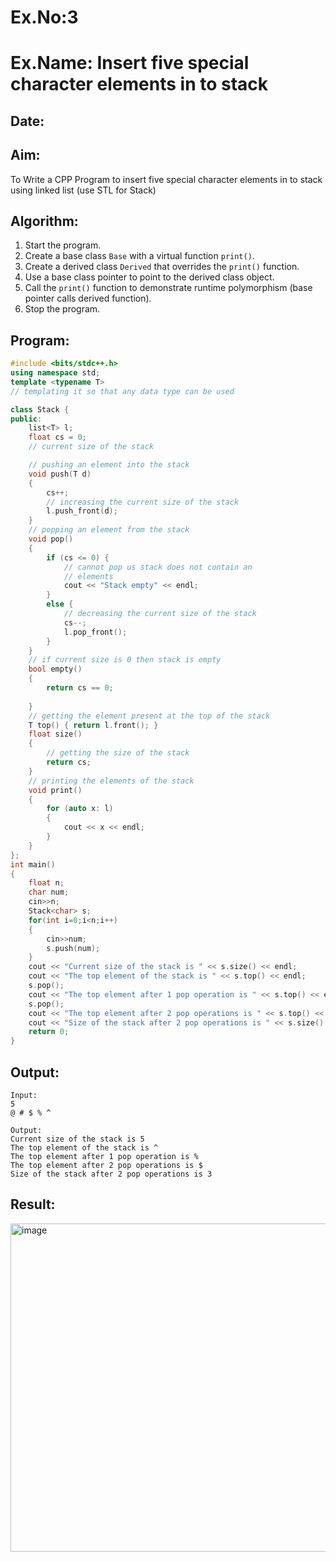 # Ex.No:3  
# Ex.Name: Insert five special character elements in to stack 

## Date:  

## Aim:  
To Write a CPP Program to insert five special character elements in to stack using linked list (use STL for Stack)

## Algorithm:  
1. Start the program.  
2. Create a base class `Base` with a virtual function `print()`.  
3. Create a derived class `Derived` that overrides the `print()` function.  
4. Use a base class pointer to point to the derived class object.  
5. Call the `print()` function to demonstrate runtime polymorphism (base pointer calls derived function).  
6. Stop the program.  

## Program:
```cpp
#include <bits/stdc++.h>
using namespace std;
template <typename T>
// templating it so that any data type can be used

class Stack {
public:
	list<T> l;
	float cs = 0;
	// current size of the stack

	// pushing an element into the stack
	void push(T d)
	{
		cs++;
		// increasing the current size of the stack
		l.push_front(d);
	}
	// popping an element from the stack
	void pop()
	{
		if (cs <= 0) {
			// cannot pop us stack does not contain an
			// elements
			cout << "Stack empty" << endl;
		}
		else {
			// decreasing the current size of the stack
			cs--;
			l.pop_front();
		}
	}
	// if current size is 0 then stack is empty
	bool empty() 
	{ 
	    return cs == 0; 
	    
	}
	// getting the element present at the top of the stack
	T top() { return l.front(); }
	float size()
	{
		// getting the size of the stack
		return cs;
	}
	// printing the elements of the stack
	void print()
	{
		for (auto x: l) 
		{
			cout << x << endl;
		}
	}
};
int main()
{
    float n;
    char num;
    cin>>n;
	Stack<char> s;
	for(int i=0;i<n;i++)
	{
	    cin>>num;
	    s.push(num);
	}
	cout << "Current size of the stack is " << s.size() << endl;
	cout << "The top element of the stack is " << s.top() << endl;
	s.pop(); 
	cout << "The top element after 1 pop operation is " << s.top() << endl;
	s.pop();
	cout << "The top element after 2 pop operations is " << s.top() << endl;
	cout << "Size of the stack after 2 pop operations is " << s.size() << endl;
	return 0;
}
```

## Output:
```
Input:
5
@ # $ % ^

Output:
Current size of the stack is 5
The top element of the stack is ^
The top element after 1 pop operation is %
The top element after 2 pop operations is $
Size of the stack after 2 pop operations is 3
```
## Result:
<img width="1203" height="525" alt="image" src="https://github.com/user-attachments/assets/040d67a9-170b-42a1-996d-9346e19f4fa6" />


